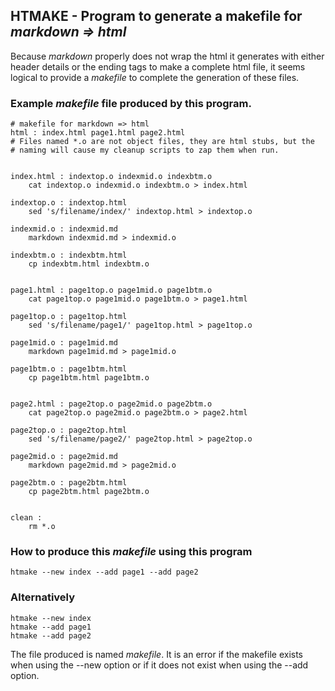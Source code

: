 ## HTMAKE - Program to generate a makefile for *markdown => html*

Because *markdown* properly does not wrap the html it generates with
either header details or the ending tags to make a complete html file,
it seems logical to provide a *makefile* to complete the generation of
these files.

### Example *makefile* file produced by this program.

```
# makefile for markdown => html
html : index.html page1.html page2.html
# Files named *.o are not object files, they are html stubs, but the
# naming will cause my cleanup scripts to zap them when run.


index.html : indextop.o indexmid.o indexbtm.o
	cat indextop.o indexmid.o indexbtm.o > index.html

indextop.o : indextop.html
	sed 's/filename/index/' indextop.html > indextop.o

indexmid.o : indexmid.md
	markdown indexmid.md > indexmid.o

indexbtm.o : indexbtm.html
	cp indexbtm.html indexbtm.o


page1.html : page1top.o page1mid.o page1btm.o
	cat page1top.o page1mid.o page1btm.o > page1.html

page1top.o : page1top.html
	sed 's/filename/page1/' page1top.html > page1top.o

page1mid.o : page1mid.md
	markdown page1mid.md > page1mid.o

page1btm.o : page1btm.html
	cp page1btm.html page1btm.o


page2.html : page2top.o page2mid.o page2btm.o
	cat page2top.o page2mid.o page2btm.o > page2.html

page2top.o : page2top.html
	sed 's/filename/page2/' page2top.html > page2top.o

page2mid.o : page2mid.md
	markdown page2mid.md > page2mid.o

page2btm.o : page2btm.html
	cp page2btm.html page2btm.o


clean :
	rm *.o
```

### How to produce this *makefile* using this program


```
htmake --new index --add page1 --add page2
```
### Alternatively

```
htmake --new index
htmake --add page1
htmake --add page2
```

The file produced is named *makefile*. It is an error if the makefile
exists when using the --new option or if it does not exist when using
the --add option.
